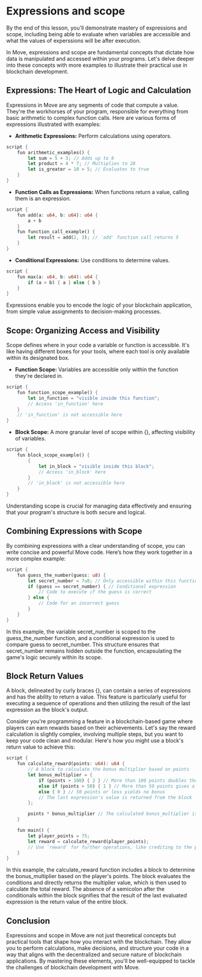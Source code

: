 # Expressions and scope

By the end of this lesson, you'll demonstrate mastery of expressions and scope, including being able to evaluate when variables are accessible and what the values of experssions will be after execution.

In Move, expressions and scope are fundamental concepts that dictate how data is manipulated and accessed within your programs. Let's delve deeper into these concepts with more examples to illustrate their practical use in blockchain development.

## Expressions: The Heart of Logic and Calculation

Expressions in Move are any segments of code that compute a value. They're the workhorses of your program, responsible for everything from basic arithmetic to complex function calls. Here are various forms of expressions illustrated with examples:

* **Arithmetic Expressions:** Perform calculations using operators.

```rust
script {
    fun arithmetic_examples() {
        let sum = 5 + 3; // Adds up to 8
        let product = 4 * 7; // Multiplies to 28
        let is_greater = 10 > 5; // Evaluates to true
    }
}
```

* **Function Calls as Expressions:** When functions return a value, calling them is an expression.

```rust
script {
    fun add(a: u64, b: u64): u64 {
        a + b
    }
    fun function_call_example() {
        let result = add(2, 3); // 'add' function call returns 5
    }
}
```

* **Conditional Expressions:** Use conditions to determine values.

```rust
script {
    fun max(a: u64, b: u64): u64 {
        if (a > b) { a } else { b }
    }
}
```

Expressions enable you to encode the logic of your blockchain application, from simple value assignments to decision-making processes.

## Scope: Organizing Access and Visibility

Scope defines where in your code a variable or function is accessible. It's like having different boxes for your tools, where each tool is only available within its designated box.

* **Function Scope:** Variables are accessible only within the function they're declared in.

```rust
script {
    fun function_scope_example() {
        let in_function = "visible inside this function";
        // Access 'in_function' here
    }
    // 'in_function' is not accessible here
}
```

* **Block Scope:** A more granular level of scope within {}, affecting visibility of variables.

```rust
script {
    fun block_scope_example() {
        {
            let in_block = "visible inside this block";
            // Access 'in_block' here
        }
        // 'in_block' is not accessible here
    }
}
```

Understanding scope is crucial for managing data effectively and ensuring that your program's structure is both secure and logical.

## Combining Expressions with Scope

By combining expressions with a clear understanding of scope, you can write concise and powerful Move code. Here’s how they work together in a more complex example:

```rust
script {
    fun guess_the_number(guess: u8) {
        let secret_number = 7u8; // Only accessible within this function
        if (guess == secret_number) { // Conditional expression
            // Code to execute if the guess is correct
        } else {
            // Code for an incorrect guess
        }
    }
}
```

In this example, the variable secret_number is scoped to the guess_the_number function, and a conditional expression is used to compare guess to secret_number. This structure ensures that secret_number remains hidden outside the function, encapsulating the game's logic securely within its scope.

## Block Return Values

A block, delineated by curly braces {}, can contain a series of expressions and has the ability to return a value. This feature is particularly useful for executing a sequence of operations and then utilizing the result of the last expression as the block's output.

Consider you're programming a feature in a blockchain-based game where players can earn rewards based on their achievements. Let's say the reward calculation is slightly complex, involving multiple steps, but you want to keep your code clean and modular. Here's how you might use a block's return value to achieve this:

```rust
script {
    fun calculate_reward(points: u64): u64 {
        // A block to calculate the bonus multiplier based on points
        let bonus_multiplier = {
            if (points > 100) { 2 } // More than 100 points doubles the reward
            else if (points > 50) { 1 } // More than 50 points gives a standard reward
            else { 0 } // 50 points or less yields no bonus
            // The last expression's value is returned from the block
        };

        points * bonus_multiplier // The calculated bonus_multiplier is used here
    }

    fun main() {
        let player_points = 75;
        let reward = calculate_reward(player_points);
        // Use `reward` for further operations, like crediting to the player's account
    }
}
```

In this example, the calculate_reward function includes a block to determine the bonus_multiplier based on the player's points. The block evaluates the conditions and directly returns the multiplier value, which is then used to calculate the total reward. The absence of a semicolon after the conditionals within the block signifies that the result of the last evaluated expression is the return value of the entire block.

## Conclusion

Expressions and scope in Move are not just theoretical concepts but practical tools that shape how you interact with the blockchain. They allow you to perform calculations, make decisions, and structure your code in a way that aligns with the decentralized and secure nature of blockchain applications. By mastering these elements, you'll be well-equipped to tackle the challenges of blockchain development with Move.

